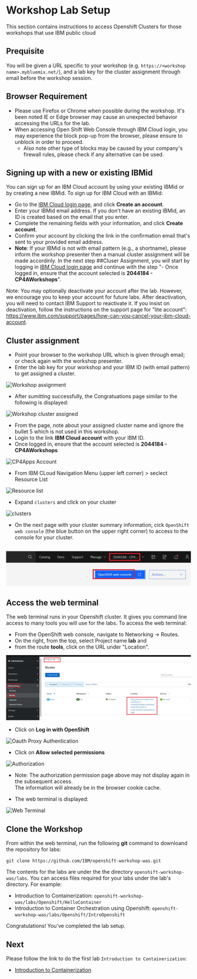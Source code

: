 # Workshop Lab Setup

This section contains instructions to access Openshift Clusters for those workshops that use IBM public cloud

## Prequisite

You will be given a URL specific to your workshop (e.g. `https://<workshop name>.mybluemix.net/`), and a lab key for the cluster assignment through email before the workshop session. 
 
## Browser Requirement

- Please use Firefox or Chrome when possible during the workshop. It's been noted IE or Edge browser may cause an unexpected behavior accessing the URLs for the lab.
- When accessing Open Shift Web Console through IBM Cloud login, you may experience the block pop-up from the browser, please ensure to unblock in order to proceed. 
  - Also note other type of blocks may be caused by your company's firewall rules, please check if any alternative can be used.

## Signing up with a new or existing IBMid

You can sign up for an IBM Cloud account by using your existing IBMid or by creating a new IBMid.
To sign up for IBM Cloud with an IBMid:
- Go to the [IBM Cloud login page](https://cloud.ibm.com), and click **Create an account**.
- Enter your IBMid email address. If you don't have an existing IBMid, an ID is created based on the email that you enter.
- Complete the remaining fields with your information, and click **Create account**.
- Confirm your account by clicking the link in the confirmation email that's sent to your provided email address.
- **Note**: If your IBMid is not with email pattern (e.g., a shortname), please inform the workshop presenter then a manual cluster assignment will be made accordinly. In the next step ##Cluser Assignment, you will start by logging in [IBM Cloud login page](https://cloud.ibm.com) and continue with the step "- Once logged in, ensure that the account selected is **2044184 - CP4AWorkshops**".

Note: You may optionally deactivate your account after the lab. 
However, we encourage you to keep your account for future labs. 
After deactivation, you will need to contact IBM Support to reactivate it. 
If you insist on deactivation, follow the instructions on the support page for "lite account": https://www.ibm.com/support/pages/how-can-you-cancel-your-ibm-cloud-account.


## Cluster assignment

- Point your browser to the workshop URL which is given through email; or check again with the workshop presenter. 
- Enter the lab key for your workshop and your IBM ID (with email pattern) to get assigned a cluster.

![Workshop assignment](images/Initial.jpg)

- After sumitting successfully, the Congratuations page similar to the following is displayed:


![Workshop cluster assigned](images/assignment.jpg)


- From the page, note about your assigned cluster name and ignore the bullet 5 which is not used in this workshop.
- Login to the link **IBM Cloud account** with your IBM ID.
- Once logged in, ensure that the account selected is **2044184 - CP4AWorkshops**

![CP4Apps Account](images/CP4AppsAccount.jpg)

- From IBM CLoud Navigation Menu (upper left corner) > seclect Resource List

![Resource list](images/ResourceList.jpg)

- Expand `clusters` and click on your cluster

![clusters](images/Clusters.jpg)

- On the next page with your cluster summary information, cick `OpenShift web console` (the blue button on the upper right corner) to access to the console for your cluster.
 
![console](images/Console_update.jpg)

## Access the web terminal

The web terminal runs in your Openshift cluster.
It gives you command line access to many tools you will use for the labs. 
To access the web terminal:

- From the OpenShift web console, navigate to Networking -> Routes.  
- On the right, from the top, select Project name **lab** and 
- from the route **tools**, click on the URL under "Location".  

![Route URL](images/tools_route.jpg)

- Click on **Log in with OpenShift**

![Oauth Proxy Authentication](images/oauthproxy.jpg)

- Click on **Allow selected permissions**

![Authorization](images/auth_permission.jpg)

- Note: The authorization permission page above may not display again in the subsequent access.  
The information will already be in the browser cookie cache.

- The web terminal is displayed:

![Web Terminal](images/terminal.jpg)

## Clone the Workshop 

From within the web terminal, run the following **git** command to downloand the repository for labs:

```
git clone https://github.com/IBM/openshift-workshop-was.git
```

The contents for the labs are under the the directory `openshift-workshop-was/labs`. You can access files required for your labs under the lab's directory. For example: 

- Introduction to Containerization: `openshift-workshop-was/labs/Openshift/HelloContainer`
- Introduction to Container Orchestration using Openshift: `openshift-workshop-was/labs/Openshift/IntroOpenshift`

Congratulations! You've completed the lab setup.

## Next
Please follow the link to do the first lab `Introduction to Containerization`:

- [Introduction to Containerization](https://github.com/IBM/openshift-workshop-was/tree/master/labs/Openshift/HelloContainer)


